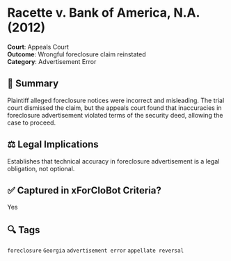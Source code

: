 # Racette v. Bank of America, N.A. (2012)

**Court**: Appeals Court  
**Outcome**: Wrongful foreclosure claim reinstated  
**Category**: Advertisement Error

## 📄 Summary
Plaintiff alleged foreclosure notices were incorrect and misleading. The trial court dismissed the claim, but the appeals court found that inaccuracies in foreclosure advertisement violated terms of the security deed, allowing the case to proceed.

## ⚖️ Legal Implications
Establishes that technical accuracy in foreclosure advertisement is a legal obligation, not optional.

## ✅ Captured in xForCloBot Criteria?
Yes

## 🔍 Tags
`foreclosure` `Georgia` `advertisement error` `appellate reversal`
